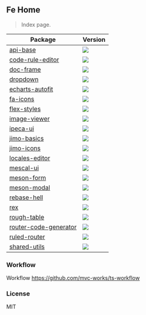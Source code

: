 ## Fe Home

> Index page.

| Package                                                                    | Version                                                                                 |
| -------------------------------------------------------------------------- | --------------------------------------------------------------------------------------- |
| [api-base](https://github.com/jimengio/api-base)                           | ![](https://img.shields.io/npm/v/@jimengio/api-base.svg?style=flat-square)              |
| [code-rule-editor](https://github.com/jimengio/code-rule-editor)           | ![](https://img.shields.io/npm/v/@jimengio/code-rule-editor.svg?style=flat-square)      |
| [doc-frame](https://github.com/jimengio/doc-frame)                         | ![](https://img.shields.io/npm/v/@jimengio/doc-frame.svg?style=flat-square)             |
| [dropdown](https://github.com/jimengio/dropdown)                           | ![](https://img.shields.io/npm/v/@jimengio/dropdown.svg?style=flat-square)              |
| [echarts-autofit](https://github.com/jimengio/echarts-autofit)             | ![](https://img.shields.io/npm/v/@jimengio/echarts-autofit.svg?style=flat-square)       |
| [fa-icons](https://github.com/jimengio/fa-icons)                           | ![](https://img.shields.io/npm/v/@jimengio/fa-icons.svg?style=flat-square)              |
| [flex-styles](https://github.com/jimengio/flex-styles)                     | ![](https://img.shields.io/npm/v/@jimengio/flex-styles.svg?style=flat-square)           |
| [image-viewer](https://github.com/jimengio/image-viewer)                   | ![](https://img.shields.io/npm/v/@jimengio/image-viewer.svg?style=flat-square)          |
| [ipeca-ui](https://github.com/jimengio/ipeca-ui)                           | ![](https://img.shields.io/npm/v/@jimengio/ipeca-ui.svg?style=flat-square)              |
| [jimo-basics](https://github.com/jimengio/jimo-basics)                     | ![](https://img.shields.io/npm/v/@jimengio/jimo-basics.svg?style=flat-square)           |
| [jimo-icons](https://github.com/jimengio/jimo-icons)                       | ![](https://img.shields.io/npm/v/@jimengio/jimo-icons.svg?style=flat-square)            |
| [locales-editor](https://github.com/jimengio/locales-editor)               | ![](https://img.shields.io/npm/v/@jimengio/locales-editor.svg?style=flat-square)        |
| [mescal-ui](https://github.com/jimengio/mescal-ui)                         | ![](https://img.shields.io/npm/v/@jimengio/mescal-ui.svg?style=flat-square)             |
| [meson-form](https://github.com/jimengio/meson-form)                       | ![](https://img.shields.io/npm/v/@jimengio/meson-form.svg?style=flat-square)            |
| [meson-modal](https://github.com/jimengio/meson-modal)                     | ![](https://img.shields.io/npm/v/@jimengio/meson-modal.svg?style=flat-square)           |
| [rebase-hell](https://github.com/jimengio/rebase-hell)                     | ![](https://img.shields.io/npm/v/@jimengio/rebase-hell.svg?style=flat-square)           |
| [rex](https://github.com/jimengio/rex)                                     | ![](https://img.shields.io/npm/v/@jimengio/rex.svg?style=flat-square)                   |
| [rough-table](https://github.com/jimengio/rough-table)                     | ![](https://img.shields.io/npm/v/@jimengio/rough-table.svg?style=flat-square)           |
| [router-code-generator](https://github.com/jimengio/router-code-generator) | ![](https://img.shields.io/npm/v/@jimengio/router-code-generator.svg?style=flat-square) |
| [ruled-router](https://github.com/jimengio/ruled-router)                   | ![](https://img.shields.io/npm/v/@jimengio/ruled-router.svg?style=flat-square)          |
| [shared-utils](https://github.com/jimengio/shared-utils)                   | ![](https://img.shields.io/npm/v/@jimengio/shared-utils.svg?style=flat-square)          |

### Workflow

Workflow https://github.com/mvc-works/ts-workflow

### License

MIT
